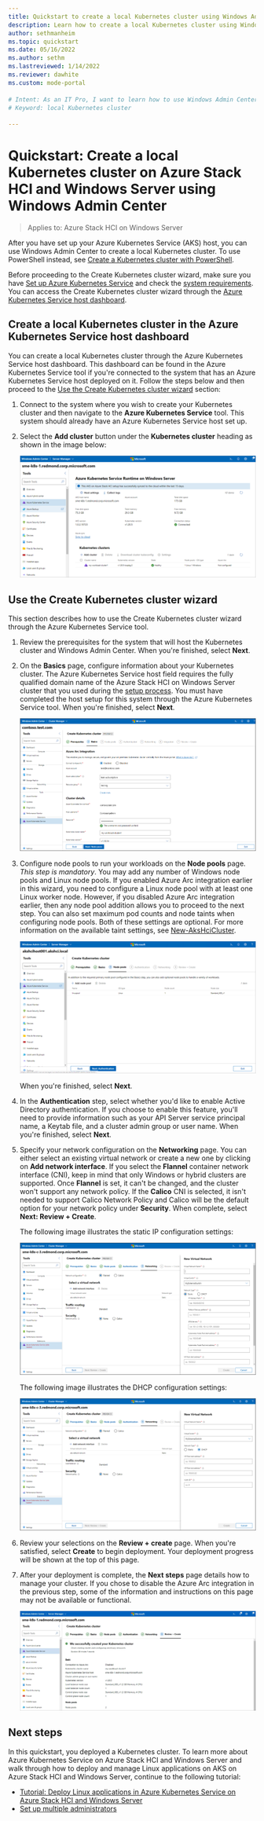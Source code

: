 ```yaml
---
title: Quickstart to create a local Kubernetes cluster using Windows Admin Center
description: Learn how to create a local Kubernetes cluster using Windows Admin Center
author: sethmanheim
ms.topic: quickstart
ms.date: 05/16/2022
ms.author: sethm 
ms.lastreviewed: 1/14/2022
ms.reviewer: dawhite
ms.custom: mode-portal

# Intent: As an IT Pro, I want to learn how to use Windows Admin Center to create a local Kubernetes cluster.
# Keyword: local Kubernetes cluster

---
```

# Quickstart: Create a local Kubernetes cluster on Azure Stack HCI and Windows Server using Windows Admin Center

> Applies to: Azure Stack HCI on Windows Server

After you have set up your Azure Kubernetes Service (AKS) host, you can use Windows Admin Center to create a local Kubernetes cluster. To use PowerShell instead, see [Create a Kubernetes cluster with PowerShell](kubernetes-walkthrough-powershell.md).

Before proceeding to the Create Kubernetes cluster wizard, make sure you have [Set up Azure Kubernetes Service](setup.md) and check the [system requirements](system-requirements.md). You can access the Create Kubernetes cluster wizard through the [Azure Kubernetes Service host dashboard](#create-a-local-kubernetes-cluster-in-the-azure-kubernetes-service-host-dashboard).

## Create a local Kubernetes cluster in the Azure Kubernetes Service host dashboard

You can create a local Kubernetes cluster through the Azure Kubernetes Service host dashboard. This dashboard can be found in the Azure Kubernetes Service tool if you're connected to the system that has an Azure Kubernetes Service host deployed on it. Follow the steps below and then proceed to the [Use the Create Kubernetes cluster wizard](#use-the-create-kubernetes-cluster-wizard) section:

1. Connect to the system where you wish to create your Kubernetes cluster and then navigate to the **Azure Kubernetes Service** tool. This system should already have an Azure Kubernetes Service host set up.

2. Select the **Add cluster** button under the **Kubernetes cluster** heading as shown in the image below:

   [ ![Illustrates the Azure Kubernetes Service tool dashboard that appears after you set up an Azure Kubernetes Service host.](./media/create-kubernetes-cluster/dashboard-kubernetes-wizard.png) ](./media/create-kubernetes-cluster/dashboard-kubernetes-wizard.png#lightbox)
   
## Use the Create Kubernetes cluster wizard
This section describes how to use the Create Kubernetes cluster wizard through the Azure Kubernetes Service tool.  

1. Review the prerequisites for the system that will host the Kubernetes cluster and Windows Admin Center. When you're finished, select **Next**.

2. On the **Basics** page, configure information about your Kubernetes cluster. The Azure Kubernetes Service host field requires the fully qualified domain name of the Azure Stack HCI on Windows Server cluster that you used during the [setup process](setup.md). You must have completed the host setup for this system through the Azure Kubernetes Service tool. When you're finished, select **Next**.

    [ ![Illustrates the Basics page of the Kubernetes cluster wizard.](./media/create-kubernetes-cluster/basics.png) ](./media/create-kubernetes-cluster/basics.png#lightbox)
 
3. Configure node pools to run your workloads on the **Node pools** page. *This step is mandatory*. You may add any number of Windows node pools and Linux node pools. If you enabled Azure Arc integration earlier in this wizard, you need to configure a Linux node pool with at least one Linux worker node. However, if you disabled Azure Arc integration earlier, then any node pool addition allows you to proceed to the next step. You can also set maximum pod counts and node taints when configuring node pools. Both of these settings are optional. For more information on the available taint settings, see [New-AksHciCluster](./reference/ps/new-akshcicluster.md#new-aks-hci-cluster-with-a-linux-node-pool-and-taints).

    ![Screenshot that illustrates the Node pools page of the Kubernetes cluster wizard where you can configure maximum pod counts and taints.](./media/create-kubernetes-cluster/node-pool-added.png)

   When you're finished, select **Next**.

4. In the **Authentication** step, select whether you'd like to enable Active Directory authentication. If you choose to enable this feature, you'll need to provide information such as your API Server service principal name, a Keytab file, and a cluster admin group or user name. When you're finished, select **Next**.

5. Specify your network configuration on the **Networking** page. You can either select an existing virtual network or create a new one by clicking on **Add network interface**. If you select the **Flannel** container network interface (CNI), keep in mind that only Windows or hybrid clusters are supported. Once **Flannel** is set, it can't be changed, and the cluster won't support any network policy. If the **Calico** CNI is selected, it isn't needed to support Calico Network Policy and Calico will be the default option for your network policy under **Security**. When complete, select **Next: Review + Create**.

    The following image illustrates the static IP configuration settings:

    [ ![Illustrates the Networking, static page of the Kubernetes cluster wizard.](./media/create-kubernetes-cluster/networking-static.png) ](./media/create-kubernetes-cluster/networking-static.png#lightbox)

   The following image illustrates the DHCP configuration settings:

    [ ![Illustrates the Networking, DHCP page of the Kubernetes cluster wizard.](./media/create-kubernetes-cluster/networking-dhcp.png) ](./media/create-kubernetes-cluster/networking-dhcp.png#lightbox)
 
 
6. Review your selections on the **Review + create** page. When you're satisfied, select **Create** to begin deployment. Your deployment progress will be shown at the top of this page. 

7. After your deployment is complete, the **Next steps** page details how to manage your cluster. If you chose to disable the Azure Arc integration in the previous step, some of the information and instructions on this page may not be available or functional.
    
    [ ![Illustrates the successful completion of the Kubernetes cluster.](./media/create-kubernetes-cluster/deployment-complete.png) ](./media/create-kubernetes-cluster/deployment-complete.png#lightbox)
 
## Next steps

In this quickstart, you deployed a Kubernetes cluster. To learn more about Azure Kubernetes Service on Azure Stack HCI and Windows Server and walk through how to deploy and manage Linux applications on AKS on Azure Stack HCI and Windows Server, continue to the following tutorial:

- [Tutorial: Deploy Linux applications in Azure Kubernetes Service on Azure Stack HCI and Windows Server](deploy-linux-application.md)
- [Set up multiple administrators](./set-multiple-administrators.md)
